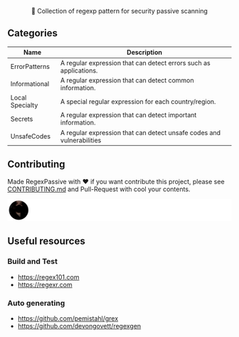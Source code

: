 <h1 align="center">
  <br>
  <a href=""><img src="https://user-images.githubusercontent.com/13212227/160241291-d0261e94-55f7-4614-aa72-8574d2b9428d.png" alt="" width="500px;"></a>
</h1>
<p align="center">🔭 Collection of regexp pattern for security passive scanning</p>

## Categories
| Name           | Description                                                           |
|----------------|-----------------------------------------------------------------------|
| ErrorPatterns  | A regular expression that can detect errors such as applications.     |
| Informational  | A regular expression that can detect common information.              |
| Local Specialty| A special regular expression for each country/region.           |
| Secrets        | A regular expression that can detect important information.           |
| UnsafeCodes    | A regular expression that can detect unsafe codes and vulnerabilities |

## Contributing
Made RegexPassive with ❤️
if you want contribute this project, please see [CONTRIBUTING.md](https://github.com/hahwul/RegexPassive/blob/main/CONTRIBUTING.md) and Pull-Request with cool your contents.

[![](/CONTRIBUTORS.svg)](https://github.com/hahwul/RegexPassive/graphs/contributors)

## Useful resources
### Build and Test
- https://regex101.com
- https://regexr.com

### Auto generating
- https://github.com/pemistahl/grex
- https://github.com/devongovett/regexgen
